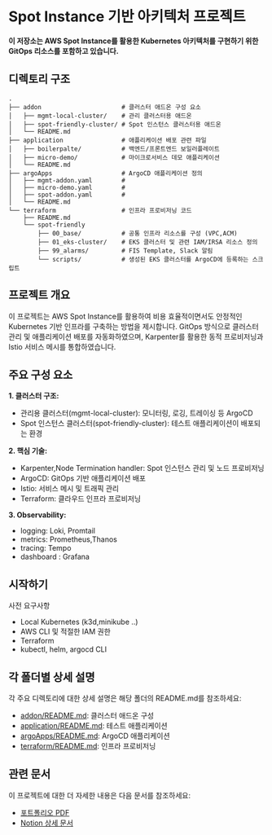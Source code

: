 # Spot Instance 기반 아키텍처 프로젝트

**이 저장소는 AWS Spot Instance를 활용한 Kubernetes 아키텍처를 구현하기 위한 GitOps 리소스를 포함하고 있습니다.**

## 디렉토리 구조

```
.
├── addon                      # 클러스터 애드온 구성 요소   
│   ├── mgmt-local-cluster/    # 관리 클러스터용 애드온  
│   ├── spot-friendly-cluster/ # Spot 인스턴스 클러스터용 애드온  
│   └── README.md 
├── application                # 애플리케이션 배포 관련 파일  
│   ├── boilerpalte/           # 백엔드/프론트엔드 보일러플레이트  
│   ├── micro-demo/            # 마이크로서비스 데모 애플리케이션  
│   └── README.md  
├── argoApps                   # ArgoCD 애플리케이션 정의  
│   ├── mgmt-addon.yaml        # 
│   ├── micro-demo.yaml        #  
│   ├── spot-addon.yaml        #  
│   └── README.md 
└── terraform                  # 인프라 프로비저닝 코드  
    ├── README.md 
    └── spot-friendly
        ├── 00_base/           # 공통 인프라 리소스를 구성 (VPC,ACM)
        ├── 01_eks-cluster/    # EKS 클러스터 및 관련 IAM/IRSA 리소스 정의
        ├── 99_alarms/         # FIS Template, Slack 알림
        └── scripts/           # 생성된 EKS 클러스터를 ArgoCD에 등록하는 스크립트       
```


## 프로젝트 개요

이 프로젝트는 AWS Spot Instance를 활용하여 비용 효율적이면서도 안정적인 Kubernetes 기반 인프라를 구축하는 방법을 제시합니다. GitOps 방식으로 클러스터 관리 및 애플리케이션 배포를 자동화하였으며, Karpenter를 활용한 동적 프로비저닝과 Istio 서비스 메시를 통합하였습니다.

## 주요 구성 요소

**1. 클러스터 구조:**
- 관리용 클러스터(mgmt-local-cluster): 모니터링, 로깅, 트레이싱 등 ArgoCD
- Spot 인스턴스 클러스터(spot-friendly-cluster): 테스트 애플리케이션이 배포되는 환경

**2. 핵심 기술:**
- Karpenter,Node Termination handler: Spot 인스턴스 관리 및 노드 프로비저닝
- ArgoCD: GitOps 기반 애플리케이션 배포 
- Istio: 서비스 메시 및 트래픽 관리
- Terraform: 클라우드 인프라 프로비저닝

**3. Observability:**
- logging: Loki, Promtail
- metrics: Prometheus,Thanos 
- tracing: Tempo
- dashboard : Grafana

## 시작하기

사전 요구사항
- Local Kubernetes (k3d,minikube ..)
- AWS CLI 및 적절한 IAM 권한
- Terraform 
- kubectl, helm, argocd CLI

## 각 폴더별 상세 설명

각 주요 디렉토리에 대한 상세 설명은 해당 폴더의 README.md를 참조하세요:
- [addon/README.md](./addon/README.md): 클러스터 애드온 구성
- [application/README.md](./application/README.md): 테스트 애플리케이션 
- [argoApps/README.md](./argoApps/README.md): ArgoCD 애플리케이션
- [terraform/README.md](./terraform/README.md): 인프라 프로비저닝

## 관련 문서

이 프로젝트에 대한 더 자세한 내용은 다음 문서를 참조하세요:
- [포트폴리오 PDF](https://naver.me/GSc2lV36)
- [Notion 상세 문서](https://jongone.notion.site/Spot-Friendly-Architecture-1eeed8530d818053b1e8c08b75ed04ca?pvs=74)
